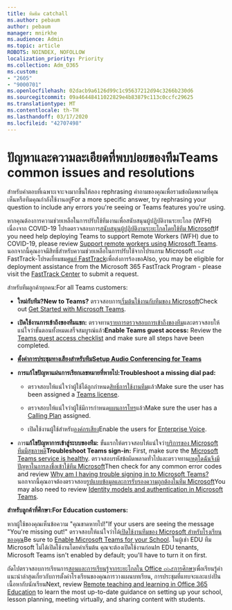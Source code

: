 ```yaml
---
title: ทีมธีม catchall
ms.author: pebaum
author: pebaum
manager: mnirkhe
ms.audience: Admin
ms.topic: article
ROBOTS: NOINDEX, NOFOLLOW
localization_priority: Priority
ms.collection: Adm_O365
ms.custom:
- "2605"
- "9000701"
ms.openlocfilehash: 02dacb9a6126d99c1c95637212d94c3266b230d6
ms.sourcegitcommit: 09a46448411022829e4b83879c113c0ccfc29625
ms.translationtype: MT
ms.contentlocale: th-TH
ms.lasthandoff: 03/17/2020
ms.locfileid: "42707498"
---
```

# <a name="teams-common-issues-and-resolutions"></a><span data-ttu-id="a2cbe-102">ปัญหาและความละเอียดที่พบบ่อยของทีม</span><span class="sxs-lookup"><span data-stu-id="a2cbe-102">Teams common issues and resolutions</span></span>

<span data-ttu-id="a2cbe-103">สำหรับคำตอบที่เฉพาะเจาะจงมากขึ้นให้ลอง rephrasing คำถามของคุณเพื่อรวมข้อผิดพลาดที่คุณเห็นหรือทีมคุณกำลังใช้งานอยู่</span><span class="sxs-lookup"><span data-stu-id="a2cbe-103">For a more specific answer, try rephrasing your question to include any errors you're seeing or Teams features you're using.</span></span>

<span data-ttu-id="a2cbe-104">หากคุณต้องการความช่วยเหลือในการปรับใช้ทีมงานเพื่อสนับสนุนผู้ปฏิบัติงานระยะไกล (WFH) เนื่องจาก COVID-19 โปรดตรวจสอบการ[สนับสนุนผู้ปฏิบัติงานระยะไกลโดยใช้ทีม Microsoft](https://docs.microsoft.com/microsoftteams/support-remote-work-with-teams)</span><span class="sxs-lookup"><span data-stu-id="a2cbe-104">If you need help deploying Teams to support Remote Workers (WFH) due to COVID-19, please review  [Support remote workers using Microsoft Teams](https://docs.microsoft.com/microsoftteams/support-remote-work-with-teams).</span></span> <span data-ttu-id="a2cbe-105">นอกจากนี้คุณอาจมีสิทธิ์สำหรับความช่วยเหลือในการปรับใช้จากโปรแกรม Microsoft ๓๖๕ FastTrack-โปรดเยี่ยมชม[ศูนย์ FastTrack](https://www.microsoft.com/fasttrack)เพื่อส่งการร้องขอ</span><span class="sxs-lookup"><span data-stu-id="a2cbe-105">Also, you may be eligible for deployment assistance from the Microsoft 365 FastTrack Program - please visit the [FastTrack Center](https://www.microsoft.com/fasttrack) to submit a request.</span></span>

<span data-ttu-id="a2cbe-106">สำหรับทีมลูกค้าทุกคน:</span><span class="sxs-lookup"><span data-stu-id="a2cbe-106">For all Teams customers:</span></span>

- <span data-ttu-id="a2cbe-107">**ใหม่กับทีม?**</span><span class="sxs-lookup"><span data-stu-id="a2cbe-107">**New to Teams?**</span></span> <span data-ttu-id="a2cbe-108">ตรวจสอบการ[เริ่มต้นใช้งานกับทีมของ Microsoft](https://docs.microsoft.com/microsoftteams/get-started-with-teams-quick-start)</span><span class="sxs-lookup"><span data-stu-id="a2cbe-108">Check out [Get Started with Microsoft Teams](https://docs.microsoft.com/microsoftteams/get-started-with-teams-quick-start).</span></span>

- <span data-ttu-id="a2cbe-109">**เปิดใช้งานการเข้าถึงของทีมแขก:** ตรวจทาน[รายการตรวจสอบการเข้าถึงของทีม](https://docs.microsoft.com/microsoftteams/guest-access-checklist)และตรวจสอบให้แน่ใจว่าขั้นตอนทั้งหมดเสร็จสมบูรณ์แล้ว</span><span class="sxs-lookup"><span data-stu-id="a2cbe-109">**Enable Teams guest access:** Review the [Teams guest access checklist](https://docs.microsoft.com/microsoftteams/guest-access-checklist) and make sure all steps have been completed.</span></span>

- <span data-ttu-id="a2cbe-110">**[ตั้งค่าการประชุมทางเสียงสำหรับทีม](https://docs.microsoft.com/alchemyinsights/how-do-i-set-up-audio-conferencing-for-teams)**</span><span class="sxs-lookup"><span data-stu-id="a2cbe-110">**[Setup Audio Conferencing for Teams](https://docs.microsoft.com/alchemyinsights/how-do-i-set-up-audio-conferencing-for-teams)**</span></span>

- <span data-ttu-id="a2cbe-111">**การแก้ไขปัญหาแผ่นการเรียกเลขหมายที่หายไป:**</span><span class="sxs-lookup"><span data-stu-id="a2cbe-111">**Troubleshoot a missing dial pad:**</span></span>  

    - <span data-ttu-id="a2cbe-112">ตรวจสอบให้แน่ใจว่าผู้ใช้ได้ถูกกำหนด[สิทธิ์การใช้งานทีม](https://docs.microsoft.com/MicrosoftTeams/assign-teams-licenses)แล้ว</span><span class="sxs-lookup"><span data-stu-id="a2cbe-112">Make sure the user has been assigned a [Teams license](https://docs.microsoft.com/MicrosoftTeams/assign-teams-licenses).</span></span>

    - <span data-ttu-id="a2cbe-113">ตรวจสอบให้แน่ใจว่าผู้ใช้มีการกำหนด[แผนการโทร](https://docs.microsoft.com/MicrosoftTeams/calling-plan-landing-page)แล้ว</span><span class="sxs-lookup"><span data-stu-id="a2cbe-113">Make sure the user has a [Calling Plan](https://docs.microsoft.com/MicrosoftTeams/calling-plan-landing-page) assigned.</span></span>

    - <span data-ttu-id="a2cbe-114">เปิดใช้งานผู้ใช้สำหรับ[องค์กรเสียง](https://docs.microsoft.com/skypeforbusiness/skype-for-business-hybrid-solutions/plan-your-phone-system-cloud-pbx-solution/enable-users-for-enterprise-voice-online-and-phone-system-voicemail#to-enable-your-users-for-phone-system-in-office-365-voice-and-voicemail)</span><span class="sxs-lookup"><span data-stu-id="a2cbe-114">Enable the users for [Enterprise Voice](https://docs.microsoft.com/skypeforbusiness/skype-for-business-hybrid-solutions/plan-your-phone-system-cloud-pbx-solution/enable-users-for-enterprise-voice-online-and-phone-system-voicemail#to-enable-your-users-for-phone-system-in-office-365-voice-and-voicemail).</span></span>

- <span data-ttu-id="a2cbe-115">การ**แก้ไขปัญหาการเข้าสู่ระบบของทีม:** ขั้นแรกให้ตรวจสอบให้แน่ใจว่า[บริการของ Microsoft ทีมมีสุขภาพดี](https://admin.microsoft.com/Adminportal/Home?source=applauncher#/servicehealth)</span><span class="sxs-lookup"><span data-stu-id="a2cbe-115">**Troubleshoot Teams sign-in:** First, make sure the [Microsoft Teams service is healthy](https://admin.microsoft.com/Adminportal/Home?source=applauncher#/servicehealth).</span></span> <span data-ttu-id="a2cbe-116">ตรวจสอบรหัสข้อผิดพลาดทั่วไปและตรวจทาน[เหตุใดฉันจึงมีปัญหาในการลงชื่อเข้าใช้ทีม Microsoft](https://support.office.com/article/a02f683b-61a3-4008-9447-ee60c5593b0f)</span><span class="sxs-lookup"><span data-stu-id="a2cbe-116">Then check for any common error codes and review [Why am I having trouble signing in to Microsoft Teams?](https://support.office.com/article/a02f683b-61a3-4008-9447-ee60c5593b0f)</span></span>  <span data-ttu-id="a2cbe-117">นอกจากนี้คุณอาจต้องตรวจสอบ[รูปแบบข้อมูลและการรับรองความถูกต้องในทีม Microsoft](https://docs.microsoft.com/MicrosoftTeams/identify-models-authentication)</span><span class="sxs-lookup"><span data-stu-id="a2cbe-117">You may also need to review [Identity models and authentication in Microsoft Teams](https://docs.microsoft.com/MicrosoftTeams/identify-models-authentication).</span></span>

<span data-ttu-id="a2cbe-118">**สำหรับลูกค้าที่ศึกษา:**</span><span class="sxs-lookup"><span data-stu-id="a2cbe-118">**For Education customers:**</span></span>

<span data-ttu-id="a2cbe-119">หากผู้ใช้ของคุณเห็นข้อความ "คุณขาดหายไป!"</span><span class="sxs-lookup"><span data-stu-id="a2cbe-119">If your users are seeing the message "You're missing out!"</span></span> <span data-ttu-id="a2cbe-120">ตรวจสอบให้แน่ใจว่าได้[เปิดใช้งานทีมของ Microsoft สำหรับโรงเรียนของคุณ](https://docs.microsoft.com/microsoft-365/education/intune-edu-trial/enable-microsoft-teams)</span><span class="sxs-lookup"><span data-stu-id="a2cbe-120">Be sure to [Enable Microsoft Teams for your School](https://docs.microsoft.com/microsoft-365/education/intune-edu-trial/enable-microsoft-teams).</span></span> <span data-ttu-id="a2cbe-121">ในผู้เช่า EDU ทีม Microsoft ไม่ได้เปิดใช้งานโดยค่าเริ่มต้น คุณจะต้องเปิดใช้งานก่อน</span><span class="sxs-lookup"><span data-stu-id="a2cbe-121">In EDU tenants, Microsoft Teams isn't enabled by default; you'll have to turn it on first.</span></span>

<span data-ttu-id="a2cbe-122">ถัดไปตรวจสอบการเรียนการ[สอนและการเรียนรู้จากระยะไกลใน Office ๓๖๕การศึกษา](https://support.office.com/article/remote-teaching-and-learning-in-office-365-education-f651ccae-7b65-478b-8366-51bb884025c4)เพื่อเรียนรู้คำแนะนำล่าสุดเกี่ยวกับการตั้งค่าโรงเรียนของคุณการวางแผนบทเรียน, การประชุมที่แทบจะและแบ่งปันเนื้อหากับนักเรียน</span><span class="sxs-lookup"><span data-stu-id="a2cbe-122">Next, review [Remote teaching and learning in Office 365 Education](https://support.office.com/article/remote-teaching-and-learning-in-office-365-education-f651ccae-7b65-478b-8366-51bb884025c4) to learn the most up-to-date guidance on setting up your school, lesson planning, meeting virtually, and sharing content with students.</span></span> 
